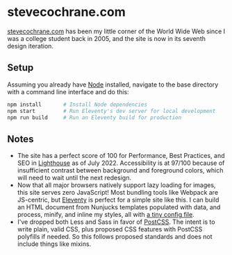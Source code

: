 # stevecochrane.com

[stevecochrane.com](https://stevecochrane.com/) has been my little corner of the World Wide Web since I was a college
student back in 2005, and the site is now in its seventh design iteration.

## Setup

Assuming you already have [Node](https://nodejs.org/) installed, navigate to the base directory with a command line
interface and do this:

```bash
npm install       # Install Node dependencies
npm start         # Run Eleventy's dev server for local development
npm run build     # Run an Eleventy build for production
```

## Notes

- The site has a perfect score of 100 for Performance, Best Practices, and SEO in
  [Lighthouse](https://developers.google.com/web/tools/lighthouse) as of July 2022. Accessibility is at 97/100
  because of insufficient contrast between background and foreground colors, which will need to wait until the next
  redesign.
- Now that all major browsers natively support lazy loading for images, this site serves zero JavaScript!
  Most bundling tools like Webpack are JS-centric, but [Eleventy](https://www.11ty.dev) is perfect for a simple site
  like this. I can build an HTML document from Nunjucks templates populated with data, and process, minify, and inline
  my styles, all with
  [a tiny config file](https://github.com/stevecochrane/stevecochrane.com/blob/main/.eleventy.js).
- I've dropped both Less and Sass in favor of [PostCSS](https://github.com/postcss/postcss). The intent is to write
  plain, valid CSS, plus proposed CSS features with PostCSS polyfills if needed. So this follows proposed standards and
  does not include things like mixins.
